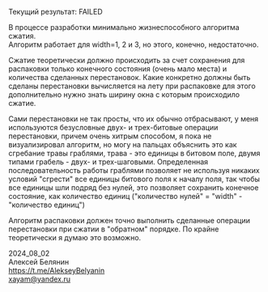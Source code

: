 Текущий результат: FAILED

  В процессе разработки минимально
жизнеспособного алгоритма сжатия.  
Алгоритм работает для width=1, 2 и 3, 
но этого, конечно, недостаточно.

  Сжатие теоретически должно происходить за счет сохранения
для распаковки только конечного состояния (очень мало места)
и количества сделанных перестановок. Какие конкретно должны
быть сделаны перестановки вычисляется на лету при распаковке
для этого дополнительно нужно знать ширину окна с которым 
происходило сжатие.

  Сами перестановки не так просты, что их обычно отбрасывают, у
меня используются безусловные двух- и трех-битовые операции 
перестановки, причем очень хитрым способом, я пока не 
визуализировал алгоритм, но могу на пальцах объяснить это 
как сгребание травы граблями, трава - это единицы в битовом 
поле, двумя типами грабель - двух- и трех-шаговыми. 
Определенная последовательность работы граблями позволяет 
не используя никаких условий "сгрести" все единицы битового 
поля к началу поля, так чтобы все единицы шли подряд без нулей, 
это позволяет сохранить конечное состояние, как количество 
единиц ("количество нулей" = "width" - "количество единиц")

  Алгоритм распаковки должен точно выполнить сделанные операции 
перестановки при сжатии в "обратном" порядке. 
  По крайне теоретически я думаю это возможно.

2024_08_02  
Алексей Белянин  
https://t.me/AlekseyBelyanin  
xayam@yandex.ru  
